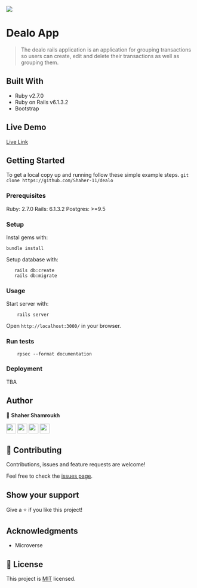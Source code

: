 ![](https://img.shields.io/badge/Dealo-blueviolet)

# Dealo App

> The dealo rails application is an application for grouping transactions so users can create, edit and delete their transactions as well as grouping them.

## Built With

- Ruby v2.7.0
- Ruby on Rails v6.1.3.2
- Bootstrap

## Live Demo

[Live Link](https://stormy-cove-12125.herokuapp.com/posts)

## Getting Started

To get a local copy up and running follow these simple example steps.
`git clone https://github.com/Shaher-11/dealo `

### Prerequisites

Ruby: 2.7.0
Rails: 6.1.3.2
Postgres: >=9.5

### Setup

Instal gems with:

```
bundle install
```

Setup database with:

```
   rails db:create
   rails db:migrate
```

### Usage

Start server with:

```
    rails server
```

Open `http://localhost:3000/` in your browser.

### Run tests

```
    rpsec --format documentation
```


### Deployment

TBA

## Author

 👤 **Shaher Shamroukh**
 
[<code><img height="26" src="https://cdn.iconscout.com/icon/free/png-256/github-153-675523.png"></code>](https://github.com/Shaher-11)
[<code><img height="26" src="https://upload.wikimedia.org/wikipedia/sco/thumb/9/9f/Twitter_bird_logo_2012.svg/1200px-Twitter_bird_logo_2012.svg.png"></code>](https://twitter.com/ShaherShamroukh/)
[<code><img height="26" src="https://upload.wikimedia.org/wikipedia/commons/thumb/c/c9/Linkedin.svg/1200px-Linkedin.svg.png"></code>](https://www.linkedin.com/in/shaher-shamroukh/)
 <a href="mailto:shahershamroukh@gmail.com?subject=Hey Shaher!"><img height="26" src="https://cdn.worldvectorlogo.com/logos/official-gmail-icon-2020-.svg"></a>
 

## 🤝 Contributing

Contributions, issues and feature requests are welcome!

Feel free to check the [issues page](https://github.com/Shaher-11/dealo/issues).

## Show your support

Give a ⭐️ if you like this project!

## Acknowledgments

- Microverse

## 📝 License

This project is [MIT](lic.url) licensed.
